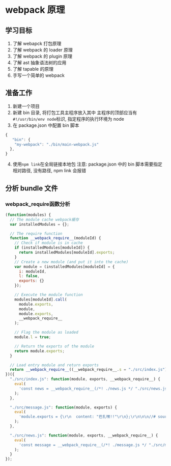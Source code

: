 # webpack 原理

## 学习目标

1. 了解 webapck 打包原理
2. 了解 webpack 的 loader 原理
3. 了解 webpack 的 plugin 原理
4. 了解 ast 抽象语法树的应用
5. 了解 tapable 的原理
6. 手写一个简单的 webpack

## 准备工作

1. 新建一个项目
2. 新建 bin 目录, 将打包工具主程序放入其中
   主程序的顶部应当有 `#!/usr/bin/env node`标识, 指定程序的执行环境为 node
3. 在 package.json 中配置 bin 脚本

```js
{
   "bin": {
    "my-webpack": "./bin/main-webpack.js"
  },
}
```

4. 使用`npm link`在全局链接本地包
   注意: package.json 中的 bin 脚本需要指定相对路径, 没有路径, npm link 会报错

## 分析 bundle 文件

### **webpack_require**函数分析

```js
(function(modules) {
  // The module cache webpack缓存
  var installedModules = {};

  // The require function
  function __webpack_require__(moduleId) {
    // Check if module is in cache
    if (installedModules[moduleId]) {
      return installedModules[moduleId].exports;
    }
    // Create a new module (and put it into the cache)
    var module = (installedModules[moduleId] = {
      i: moduleId,
      l: false,
      exports: {}
    });

    // Execute the module function
    modules[moduleId].call(
      module.exports,
      module,
      module.exports,
      __webpack_require__
    );

    // Flag the module as loaded
    module.l = true;

    // Return the exports of the module
    return module.exports;
  }

  // Load entry module and return exports
  return __webpack_require__((__webpack_require__.s = "./src/index.js"));
})({
  "./src/index.js": function(module, exports, __webpack_require__) {
    eval(
      'const news = __webpack_require__(/*! ./news.js */ "./src/news.js");\r\n\r\nmodule.exports = {\r\n  content: "今天是个好日子!!" + news.content\r\n};\r\n\n\n//# sourceURL=webpack:///./src/index.js?'
    );
  },

  "./src/message.js": function(module, exports) {
    eval(
      'module.exports = {\r\n  content: "巴扎嘿!!"\r\n};\r\n\n\n//# sourceURL=webpack:///./src/message.js?'
    );
  },

  "./src/news.js": function(module, exports, __webpack_require__) {
    eval(
      'const message = __webpack_require__(/*! ./message.js */ "./src/message.js")\r\n\r\nmodule.exports = {\r\n  content: "祖国的花园大又圆!!" + message.content\r\n};\n\n//# sourceURL=webpack:///./src/news.js?'
    );
  }
});
```
